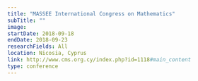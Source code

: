```yaml
---
title: "MASSEE International Congress on Mathematics"
subTitle: ""
image:
startDate: 2018-09-18
endDate: 2018-09-23
researchFields: All
location: Nicosia, Cyprus
link: http://www.cms.org.cy/index.php?id=1118#main_content
type: conference
---
```

